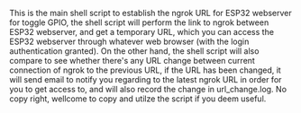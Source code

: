 This is the main shell script to establish the ngrok URL for ESP32 webserver for toggle GPIO,
the shell script will perform the link to ngrok between ESP32 webserver, and get a temporary
URL, which you can access the ESP32 webserver through whatever web browser (with the login 
authentication granted).
On the other hand, the shell script will also compare to see whether there's any URL change
between current connection of ngrok to the previous URL, if the URL has been changed, it will
send email to notify you regarding to the latest ngrok URL in order for you to get access to, 
and will also record the change in url_change.log.
No copy right, wellcome to copy and utilze the script if you deem useful.
